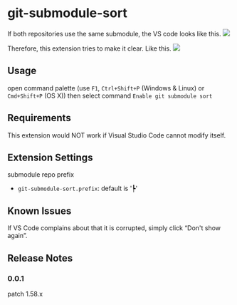 # git-submodule-sort

If both repositories use the same submodule, the VS code looks like this.
![](https://user-images.githubusercontent.com/2452450/114032085-8f400100-98ae-11eb-8acd-f03e1bf67444.png)

Therefore, this extension tries to make it clear. Like this.
![](https://user-images.githubusercontent.com/2452450/114032112-96670f00-98ae-11eb-8b27-7086bb9d9648.png)

## Usage
open command palette (use `F1`, `Ctrl+Shift+P` (Windows & Linux) or `Cmd+Shift+P` (OS X))
then select command `Enable git submodule sort`


## Requirements

This extension would NOT work if Visual Studio Code cannot modify itself.

## Extension Settings

submodule repo prefix

* `git-submodule-sort.prefix`: default is '┡'

## Known Issues

If VS Code complains about that it is corrupted, simply click “Don't show again”.
## Release Notes

### 0.0.1

patch 1.58.x